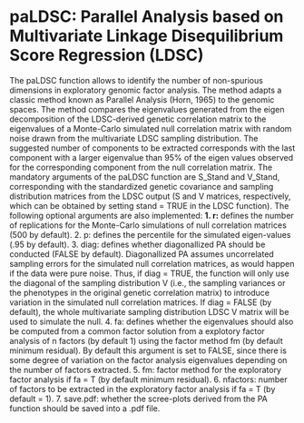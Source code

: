 # paLDSC: Parallel Analysis based on Multivariate Linkage Disequilibrium Score Regression (LDSC)

The paLDSC function allows to identify the number of non-spurious dimensions in exploratory genomic factor analysis. The method adapts a classic method known as Parallel Analysis (Horn, 1965) to the genomic spaces. The method compares the eigenvalues generated from the eigen decomposition of the LDSC-derived genetic correlation matrix to the eigenvalues of a Monte-Carlo simulated null correlation matrix with random noise drawn from the multivariate LDSC sampling distribution. The suggested number of components to be extracted corresponds with the last component with a larger eigenvalue than 95% of the eigen values observed for the corresponding component from the null correlation matrix.
The mandatory arguments of the paLDSC function are S_Stand and V_Stand, corresponding with the standardized genetic covariance and sampling distribution matrices from the LDSC output (S and V matrices, respectively, which can be obtained by setting stand = TRUE in the LDSC function). 
The following optional arguments are also implemented:
**1. r:** defines the number of replications for the Monte-Carlo simulations of null correlation matrices (500 by default).
2. p: defines the percentile for the simulated eigen-values (.95 by default).
3. diag: defines whether diagonallized PA should be conducted (FALSE by default). Diagonallized PA assumes uncorrelated sampling errors for the simulated null correlation matrices, as would happen if the data were pure noise. Thus, if diag = TRUE, the function will only use the diagonal of the sampling distribution V (i.e., the sampling variances or the phenotypes in the original genetic correlation matrix) to introduce variation in the simulated null correlation matrices. If diag = FALSE (by default), the whole multivariate sampling distribution LDSC V matrix will be used to simulate the null.
4. fa: defines whether the eigenvalues should also be computed from a common factor solution from a explotory factor analysis of n factors (by default 1) using the factor method fm (by default minimum residual). By default this argument is set to FALSE, since there is some degree of variation on the factor analysis eigenvalues depending on the number of factors extracted.
5. fm: factor method for the exploratory factor analysis if fa = T (by default minimum residual).
6. nfactors: number of factors to be extracted in the exploratory factor analysis if fa = T (by default = 1).
7. save.pdf: whether the scree-plots derived from the PA function should be saved into a .pdf file.
